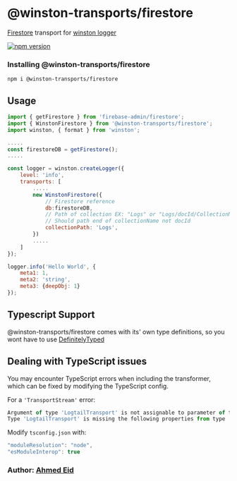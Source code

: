 # @winston-transports/firestore

[Firestore](https://firebase.google.com/docs/firestore) transport for [winston logger](https://www.npmjs.com/package/winston)

[![npm version](https://img.shields.io/npm/v/@winston-transports/firestore.svg?style=flat)](https://npmjs.org/package/@winston-transports/firestore "View this project on npm")

### Installing @winston-transports/firestore
`npm i @winston-transports/firestore`

## Usage
``` js
import { getFirestore } from 'firebase-admin/firestore';
import { WinstonFirestore } from '@winston-transports/firestore';
import winston, { format } from 'winston';

.....
const firestoreDB = getFirestore();
.....

const logger = winston.createLogger({
	level: 'info',
	transports: [
		.....
		new WinstonFirestore({
            // Firestore reference
			db:firestoreDB,                    
            // Path of collection EX: "Logs" or "Logs/docId/CollectionName"
            // Should path end of collectionName not docId
			collectionPath: 'Logs', 
		})
		.....
	]
});

logger.info('Hello World', {
	meta1: 1,
	meta2: 'string',
	meta3: {deepObj: 1}
});

```

## Typescript Support
@winston-transports/firestore comes with its' own type definitions, so you wont have to use [DefinitelyTyped](https://github.com/DefinitelyTyped/DefinitelyTyped)


## Dealing with TypeScript issues
You may encounter TypeScript errors when including the transformer, which can be fixed by modifying the TypeScript config.

For a ``` 'TransportStream' ``` error:
``` js 
Argument of type 'LogtailTransport' is not assignable to parameter of type 'TransportStream'.
Type 'LogtailTransport' is missing the following properties from type 'TransportStream': writable, writableEnded, writableFinished, writableHighWaterMark, and 29 more. 
```

Modify ``` tsconfig.json ``` with:
``` js 
"moduleResolution": "node",
"esModuleInterop": true 
```

### Author: [Ahmed Eid](https://github.com/AhmedEid3)
